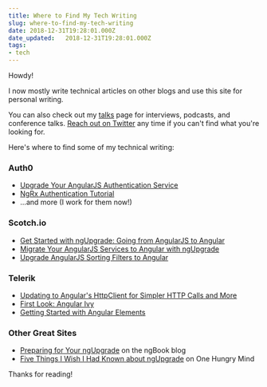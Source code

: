 ```yaml
---
title: Where to Find My Tech Writing
slug: where-to-find-my-tech-writing
date: 2018-12-31T19:28:01.000Z
date_updated:   2018-12-31T19:28:01.000Z
tags:
- tech
---
```


Howdy!

I now mostly write technical articles on other blogs and use this site for personal writing.

You can also check out my [talks](http://www.samjulien.com/talks) page for interviews, podcasts, and conference talks. [Reach out on Twitter](http://twitter.com/samjulien) any time if you can't find what you're looking for.

Here's where to find some of my technical writing: 

### Auth0
- [Upgrade Your AngularJS Authentication Service](https://auth0.com/blog/upgrade-your-angularjs-authentication-service/)
- [NgRx Authentication Tutorial](https://auth0.com/blog/ngrx-authentication-tutorial/)
- ...and more (I work for them now!)

### Scotch.io
- [Get Started with ngUpgrade: Going from AngularJS to Angular](https://scotch.io/tutorials/get-started-with-ngupgrade-going-from-angularjs-to-angular)
- [Migrate Your AngularJS Services to Angular with ngUpgrade](https://scotch.io/tutorials/migrate-your-angularjs-services-to-angular-with-ngupgrade)
- [Upgrade AngularJS Sorting Filters to Angular](https://scotch.io/tutorials/upgrade-angularjs-sorting-filters-to-angular)

### Telerik
- [Updating to Angular's HttpClient for Simpler HTTP Calls and More](https://www.telerik.com/blogs/updating-to-angular-httpclient-simpler-http-calls)
- [First Look: Angular Ivy](https://www.telerik.com/blogs/first-look-angular-ivy)
- [Getting Started with Angular Elements](https://www.telerik.com/blogs/getting-started-with-angular-elements)

### Other Great Sites
- [Preparing for Your ngUpgrade](https://blog.ng-book.com/preparing-for-your-ngupgrade/) on the ngBook blog
- [Five Things I Wish I Had Known about ngUpgrade](https://onehungrymind.com/five-things-i-wish-i-had-known-about-ngupgrade/) on One Hungry Mind

Thanks for reading!
